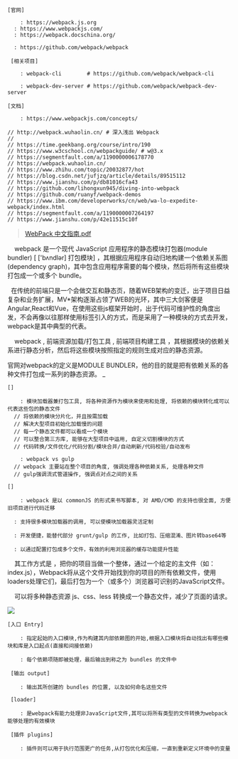 ```
[官网]

	: https://webpack.js.org
  : https://www.webpackjs.com/
  : https://webpack.docschina.org/
  
  : https://github.com/webpack/webpack
 
 [相关项目]

    : webpack-cli        # https://github.com/webpack/webpack-cli

    : webpack-dev-server # https://github.com/webpack/webpack-dev-server
 
[文档]

	: https://www.webpackjs.com/concepts/

// http://webpack.wuhaolin.cn/ # 深入浅出 Webpack
//
// https://time.geekbang.org/course/intro/190
// https://www.w3cschool.cn/webpackguide/ # w@3.x
// https://segmentfault.com/a/1190000006178770
// https://webpack.wuhaolin.cn/
// https://www.zhihu.com/topic/20032877/hot
// https://blog.csdn.net/jufjzq/article/details/89515112
// https://www.jianshu.com/p/db81016cfa43
// https://github.com/lihongxun945/diving-into-webpack
// https://github.com/ruanyf/webpack-demos
// https://www.ibm.com/developerworks/cn/web/wa-lo-expedite-webpack/index.html
// https://segmentfault.com/a/1190000007264197
// https://www.jianshu.com/p/42e11515c10f
```

> [WebPack 中文指南.pdf]()

    webpack 是一个现代 JavaScript 应用程序的静态模块打包器(module bundler) [ ['bʌndlər] 打包模块] ，其根据应用程序自动归地构建一个依赖关系图 (dependency graph)，其中包含应用程序需要的每个模块，然后将所有这些模块打包成一个或多个 bundle。

  在传统的前端只是一个会做交互和静态页，随着WEB架构的变迁，出于项目日益复杂和业务扩展，MV*架构逐渐占领了WEB的光环，其中三大剑客便是 Angular,React和Vue，在使用这些js框架开始时，出于代码可维护性的角度出发，不会再像以往那样使用标签引入的方式，而是采用了一种模块的方式去开发，webpack是其中典型的代表。

    webpack , 前端资源加载/打包工具 , 前端项目构建工具 ，其根据模块的依赖关系进行静态分析，然后将这些模块按照指定的规则生成对应的静态资源。

官网对webpack的定义是MODULE BUNDLER，他的目的就是把有依赖关系的各种文件打包成一系列的静态资源。
_
```
[]

	: 模块加载器兼打包工具, 将各种资源作为模块来使用和处理, 将依赖的模块转化成可以代表这些包的静态文件
  // 将依赖的模块分片化，并且按需加载
  // 解决大型项目初始化加载慢的问题
  // 每一个静态文件都可以看成一个模块
  // 可以整合第三方库, 能够在大型项目中运用, 自定义切割模块的方式
  // 代码转换/文件优化/代码分割/模块合并/自动刷新/代码校验/自动发布

	: webpack vs gulp
  // webpack 主要站在整个项目的角度, 强调处理各种依赖关系, 处理各种文件
  // gulp强调流式管道操作, 强调点对点之间的关系

[]

	: webpack 是以 commonJS 的形式来书写脚本, 对 AMD/CMD 的支持也很全面, 方便旧项目进行代码迁移
  
  : 支持很多模块加载器的调用, 可以使模块加载器灵活定制
  
  : 开发便捷，能替代部分 grunt/gulp 的工作, 比如打包、压缩混淆、图片转base64等
  
  : 以通过配置打包成多个文件，有效的利用浏览器的缓存功能提升性能

```

    其工作方式是 ，把你的项目当做一个整体，通过一个给定的主文件（如：index.js），Webpack将从这个文件开始找到你的项目的所有依赖文件，使用loaders处理它们，最后打包为一个（或多个）浏览器可识别的JavaScript文件。

    可以将多种静态资源 js、css、less 转换成一个静态文件，减少了页面的请求。

![](../../imgs/1544626597868-423e2dc9-1166-4081-934f-0c323405e41d.png#align=left&display=inline&height=413&originHeight=1299&originWidth=2598&status=done&style=none&width=826)

```basic
[入口 Entry]

    : 指定起始的入口模块,作为构建其内部依赖图的开始,根据入口模块将自动找出有哪些模块和库是入口起点(直接和间接依赖)

    : 每个依赖项随即被处理，最后输出到称之为 bundles 的文件中

 [输出 output]

    : 输出其所创建的 bundles 的位置, 以及如何命名这些文件

 [loader]

    : 是webpack有能力处理非JavaScript文件,其可以将所有类型的文件转换为webpack能够处理的有效模块

 [插件 plugins]

    : 插件则可以用于执行范围更广的任务,从打包优化和压缩，一直到重新定义环境中的变量

```

